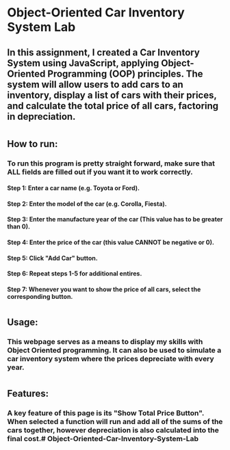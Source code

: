 # Object-Oriented Car Inventory System Lab
## In this assignment, I created a Car Inventory System using JavaScript, applying Object-Oriented Programming (OOP) principles. The system will allow users to add cars to an inventory, display a list of cars with their prices, and calculate the total price of all cars, factoring in depreciation.
#
#
## How to run:
### To run this program is pretty straight forward, make sure that ALL fields are filled out if you want it to work correctly.
#### Step 1: Enter a car name (e.g. Toyota or Ford).
#### Step 2: Enter the model of the car (e.g. Corolla, Fiesta).
#### Step 3: Enter the manufacture year of the car (This value has to be greater than 0).
#### Step 4: Enter the price of the car (this value CANNOT be negative or 0).
#### Step 5: Click "Add Car" button.
#### Step 6: Repeat steps 1-5 for additional entires.
#### Step 7: Whenever you want to show the price of all cars, select the corresponding button.
#
#
## Usage:
### This webpage serves as a means to display my skills with Object Oriented programming. It can also be used to simulate a car inventory system where the prices depreciate with every year.
#
#
## Features:
### A key feature of this page is its "Show Total Price Button". When selected a function will run and add all of the sums of the cars together, however depreciation is also calculated into the final cost.#   O b j e c t - O r i e n t e d - C a r - I n v e n t o r y - S y s t e m - L a b  
 
